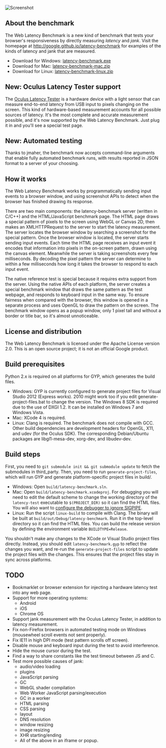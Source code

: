 ![Screenshot](http://google.github.io/latency-benchmark/screenshot.png "Web Latency Benchmark")

## About the benchmark

The Web Latency Benchmark is a new kind of benchmark that tests your browser's responsiveness by directly measuring *latency* and *jank*. Visit the homepage at http://google.github.io/latency-benchmark for examples of the kinds of latency and jank that are measured.

* Download for Windows: [latency-benchmark.exe](http://google.github.io/latency-benchmark/latency-benchmark.exe)
* Download for Mac: [latency-benchmark-mac.zip](http://google.github.io/latency-benchmark/latency-benchmark-mac.zip)
* Download for Linux: [latency-benchmark-linux.zip](http://google.github.io/latency-benchmark/latency-benchmark-linux.zip)

## New: Oculus Latency Tester support

The [Oculus Latency Tester](https://www1.oculus.com/order/latency-tester/) is a hardware device with a light sensor that can measure end-to-end latency from USB input to pixels changing on the screen. This kind of hardware-based measurement accounts for all possible sources of latency. It's the most complete and accurate measurement possible, and it's now supported by the Web Latency Benchmark. Just plug it in and you'll see a special test page.

## New: Automated testing

Thanks to jmaher, the benchmark now accepts command-line arguments that enable fully automated benchmark runs, with results reported in JSON format to a server of your choosing.

## How it works

The Web Latency Benchmark works by programmatically sending input events to a browser window, and using screenshot APIs to detect when the browser has finished drawing its response.

There are two main components: the latency-benchmark server (written in C/C++) and the HTML/JavaScript benchmark page. The HTML page draws a special pattern of pixels to the screen using WebGL or Canvas 2D, then makes an XMLHTTPRequest to the server to start the latency measurement. The server locates the browser window by searching a screenshot for the special pattern. Once the browser window is located, the server starts sending input events. Each time the HTML page receives an input event it encodes that information into pixels in the on-screen pattern, drawn using the canvas element. Meanwhile the server is taking screenshots every few milliseconds. By decoding the pixel pattern the server can determine to within a few milliseconds how long it takes the browser to respond to each input event.

The native reference test is special because it requires extra support from the server. Using the native APIs of each platform, the server creates a special benchmark window that draws the same pattern as the test webpage, and responds to keyboard input in the same way. To ensure fairness when compared with the browser, this window is opened in a separate process and uses OpenGL to draw the pattern on the screen. The benchmark window opens as a popup window, only 1 pixel tall and without a border or title bar, so it's almost unnoticeable.

## License and distribution

The Web Latency Benchmark is licensed under the Apache License version 2.0. This is an open source project; it is not an official Google product.

## Build prerequisites

Python 2.x is required on all platforms for GYP, which generates the build files.

* Windows: GYP is currently configured to generate project files for Visual Studio 2012 (Express works). 2010 might work too if you edit generate-project-files.bat to change the version. The Windows 8 SDK is required due to the use of DXGI 1.2. It can be installed on Windows 7 and Windows Vista.
* Mac: XCode 4 is required.
* Linux: Clang is required. The benchmark does not compile with GCC. Other build dependencies are development headers for OpenGL, X11, and udev (for the Oculus SDK). The corresponding Debian/Ubuntu packages are libgl1-mesa-dev, xorg-dev, and libudev-dev.

## Build steps

First, you need to `git submodule init && git submodule update` to fetch the submodules in third_party. Then, you need to run `generate-project-files`, which will run GYP and generate platform-specific project files in build/.

* Windows: Open `build/latency-benchmark.sln`.
* Mac: Open `build/latency-benchmark.xcodeproj`. For debugging you will need to edit the default scheme to change the working directory of the `latency-test` executable to `$(PROJECT_DIR)` so it can find the HTML files. You will also want to [configure the debugger to ignore SIGPIPE](http://stackoverflow.com/questions/10431579/permanently-configuring-lldb-in-xcode-4-3-2-not-to-stop-on-signals).
* Linux: Run the script `linux-build` to compile with Clang. The binary will be built at `build/out/Debug/latency-benchmark`. Run it in the top-level directory so it can find the HTML files. You can build the release version by defining the environment variable `BUILDTYPE=Release`.

You shouldn't make any changes to the XCode or Visual Studio project files directly. Instead, you should edit `latency-benchmark.gyp` to reflect the changes you want, and re-run the `generate-project-files` script to update the project files with the changes. This ensures that the project files stay in sync across platforms.

## TODO

* Bookmarklet or browser extension for injecting a hardware latency test into any web page.
* Support for more operating systems:
    * Android
    * iOS
    * Chrome OS
* Support jank measurement with the Oculus Latency Tester, in addition to latency measurement.
* Fix non-Firefox browsers in automated testing mode on Windows (mousewheel scroll events not sent properly).
* Fix IE11 in high DPI mode (test pattern scrolls off screen).
* Disable mouse and keyboard input during the test to avoid interference.
* Hide the mouse cursor during the test.
* Find a way to share constants like the test timeout between JS and C.
* Test more possible causes of jank:
    * audio/video loading
    * plugins
    * JavaScript parsing
    * GC
    * WebGL shader compilation
    * Web Worker JavaScript parsing/execution
    * GC in a worker
    * HTML parsing
    * CSS parsing
    * layout
    * DNS resolution
    * window resizing
    * image resizing
    * XHR starting/ending
    * All of the above in an iframe or popup.
